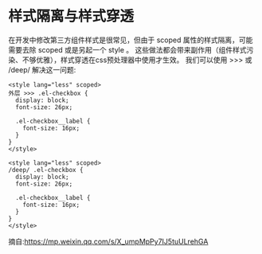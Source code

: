 # 样式隔离与样式穿透

在开发中修改第三方组件样式是很常见，但由于 scoped 属性的样式隔离，可能需要去除 scoped 或是另起一个 style 。
这些做法都会带来副作用（组件样式污染、不够优雅），样式穿透在css预处理器中使用才生效。
我们可以使用 >>> 或 /deep/ 解决这一问题:

```vue
<style lang="less" scoped>
外层 >>> .el-checkbox {
  display: block;
  font-size: 26px;

  .el-checkbox__label {
    font-size: 16px;
  }
}
</style>

<style lang="less" scoped>
/deep/ .el-checkbox {
  display: block;
  font-size: 26px;

  .el-checkbox__label {
    font-size: 16px;
  }
}
</style>

```

摘自:https://mp.weixin.qq.com/s/X_umpMpPy7IJ5tuULrehGA

